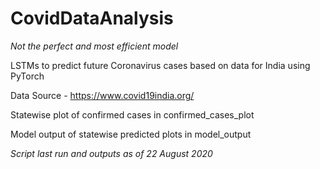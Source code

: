 # CovidDataAnalysis

*Not the perfect and most efficient model*

LSTMs to predict future Coronavirus cases based on data for India using PyTorch

Data Source - https://www.covid19india.org/

Statewise plot of confirmed cases in confirmed_cases_plot

Model output of statewise predicted plots in model_output

*Script last run and outputs as of 22 August 2020*
